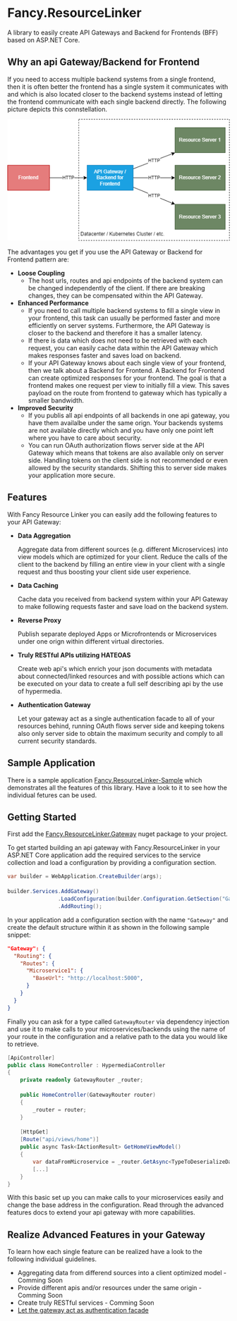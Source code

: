 # Fancy.ResourceLinker
A library to easily create API Gateways and Backend for Frontends (BFF) based on ASP.NET Core.

## Why an api Gateway/Backend for Frontend
If you need to access multiple backend systems from a single frontend, then it is often better the frontend has a 
single system it communicates with and which is also located closer to the backend systems instead of letting the frontend 
communicate with each single backend directly. The following picture depicts this connstellation.

![architecture](architecture.drawio.png)

The advantages you get if you use the API Gateway or Backend for Frontend pattern are:

- **Loose Coupling**
  - The host urls, routes and api endpoints of the backend system can be changed independently of the client. If there are breaking
    changes, they can be compensated within the API Gateway.
- **Enhanced Performance**
  - If you need to call multiple backend systems to fill a single view in your frontend, this task can usually be performed faster and 
    more efficiently on server systems. Furthermore, the API Gateway is closer to the backend and therefore it has a smaller latency.
  - If there is data which does not need to be retrieved with each request, you can easily cache data within the API Gateway which 
    makes responses faster and saves load on backend.
  - If your API Gateway knows about each single view of your frontend, then we talk about a Backend for Frontend. A Backend for Frontend
    can create optimized responses for your frontend. The goal is that a frontend makes one request per view to initially fill a view. 
    This saves payload on the route from frontend to gateway which has typically a smaller bandwidth.
- **Improved Security**
  - If you publis all api endpoints of all backends in one api gateway, you have them availalbe under the same orign. Your backends systems
    are not available directly which and you have only one point left where you have to care about security. 
  - You can run OAuth authorization flows server side at the API Gateway which means that tokens are also available only on server side. 
    Handling tokens on the client side is not recommended or even allowed by the security standards. Shifting this to server side makes 
    your application more secure.

## Features
With Fancy Resource Linker you can easily add the following features to your API Gateway: 

- **Data Aggregation** 

  Aggregate data from different sources (e.g. different Microservices) into view models which are optimized for your client. Reduce the calls of the client to the backend by filling an entire view in your client with a single request and thus boosting your client side user experience.

- **Data Caching**
  
  Cache data you received from backend system within your API Gateway to make following requests faster and save load on the backend
  system.

- **Reverse Proxy**
  
  Publish separate deployed Apps or Microfrontends or Microservices under one orign within different virtual directories.

- **Truly RESTful APIs utilizing HATEOAS**

  Create web api's which enrich your json documents with metadata about connected/linked resources and with possible actions which can be executed on your data to create a full self describing api by the use of hypermedia.

- **Authentication Gateway**
  
  Let your gateway act as a single authentication facade to all of your resources behind, running OAuth flows server side and keeping tokens also only server side to obtain the maximum security and comply to all current security standards.

## Sample Application
There is a sample application [Fancy.ResourceLinker-Sample](https://github.com/fancyDevelopment/Fancy.ResourceLinker-Sample) which demonstrates all the features of this library. Have a look to it to see how the individual fetures can be used.

## Getting Started

First add the [Fancy.ResourceLinker.Gateway](https://www.nuget.org/packages/Fancy.ResourceLinker.Gateway) nuget package to your project.

To get started building an api gateway with Fancy.ResourceLinker in your ASP.NET Core application add the required services to the service collection and load a configuration by providing a configuration section.

```cs
var builder = WebApplication.CreateBuilder(args);

builder.Services.AddGateway()
                .LoadConfiguration(builder.Configuration.GetSection("Gateway"))
                .AddRouting();
```

In your application add a configuration section with the name `"Gateway"` and create the default structure within it as shown in the following sample snippet:

```json
"Gateway": {
  "Routing": {
    "Routes": {
      "Microservice1": {
        "BaseUrl": "http://localhost:5000",
      }
    }
  }
}
```

Finally you can ask for a type called `GatewayRouter` via dependency injection and use it to make calls to your microservices/backends using the name of your route in the configuration and a relative path to the data you would like to retrieve.

```cs
[ApiController]
public class HomeController : HypermediaController
{
    private readonly GatewayRouter _router;

    public HomeController(GatewayRouter router)
    {
        _router = router;
    }

    [HttpGet]
    [Route("api/views/home")]
    public async Task<IActionResult> GetHomeViewModel()
    {
        var dataFromMicroservice = _router.GetAsync<TypeToDeserializeData>("Microservice1", "api/data/123");
        [...]
    }
}
```

With this basic set up you can make calls to your microservices easily and change the base address in the configuration. Read through the advanced features docs to extend your api gateway with more capabilities.

## Realize Advanced Features in your Gateway

To learn how each single feature can be realized have a look to the following individual guidelines.

* Aggregating data from differend sources into a client optimized model - Comming Soon
* Provide different apis and/or resources under the same origin - Comming Soon
* Create truly RESTful services - Comming Soon
* [Let the gateway act as authentication facade](./doc/features/authentication.md)


